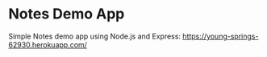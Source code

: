 # Notes Demo App
Simple Notes demo app using Node.js and Express: https://young-springs-62930.herokuapp.com/